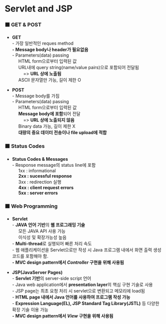 # Servlet and JSP  

### ⬛️ GET & POST  
* **GET**  
\- 가장 일반적인 reques method  
**\- Message body나 header가 필요없음**  
\- Parameters(data) passing  
&nbsp;&nbsp;&nbsp;&nbsp; HTML form으로부터 입력된 값  
&nbsp;&nbsp;&nbsp;&nbsp; URL내에 query string(name/value pairs)으로 포함되어 전달됨  
&nbsp;&nbsp;&nbsp;&nbsp;&nbsp;&nbsp;&nbsp;&nbsp; => **URL 상에 노출됨**  
&nbsp;&nbsp;&nbsp;&nbsp; ASCII 문자열만 가능, 길이 제한 O    

* **POST**  
\- Message body를 가짐  
\- Parameters(data) passing  
&nbsp;&nbsp;&nbsp;&nbsp; HTML form으로부터 입력된 값  
&nbsp;&nbsp;&nbsp;&nbsp; **Message body에 포함**되어 전달  
&nbsp;&nbsp;&nbsp;&nbsp;&nbsp;&nbsp;&nbsp;&nbsp; => **URL 상에 노출되지 않음**  
&nbsp;&nbsp;&nbsp;&nbsp; Binary data 가능, 길이 제한 X  
&nbsp;&nbsp;&nbsp;&nbsp; **대량의 중요 데이터 전송이나 file upload에 적합**

### ⬛️ Status Codes  
* **Status Codes & Messages**  
\- Response message의 status line에 포함  
&nbsp;&nbsp;&nbsp;&nbsp; 1xx : informational  
&nbsp;&nbsp;&nbsp;&nbsp; **2xx : sucessful response**  
&nbsp;&nbsp;&nbsp;&nbsp; 3xx : redirection 실행  
&nbsp;&nbsp;&nbsp;&nbsp; **4xx : client request errors**  
&nbsp;&nbsp;&nbsp;&nbsp; **5xx : server errors**  

### ⬛️ Web Programming  
* **Servlet**  
\- **JAVA 언어 기반**의 **웹 프로그래밍 기술**   
&nbsp;&nbsp;&nbsp;&nbsp; 모든 JAVA API 사용 가능  
&nbsp;&nbsp;&nbsp;&nbsp; 이식성 및 확장가능성 높음  
\- **Multi-thread**로 실행되어 빠른 처리 속도  
\- 웹 애플리케이션을 Servlet으로만 작성 시 Java 프로그램 내에서 화면 출력 생성 코드를 포함해야 함.  
**\- MVC design pattern에서 _Controller_ 구현을 위해 사용됨**  

* **JSP(JavaServer Pages)**  
\- **Servlet 기반**의 server-side script 언어  
\- Java web application에서 **presentation layer**의 핵심 구현 기술로 사용  
\- JSP page는 최초 요청 처리 시 servlet으로 변환되고 메모리에 load됨  
\- **HTML page 내에서 Java 언어를 사용하여 프로그램 작성 가능**   
\- **Expression Language(EL), JSP Standard Tag Library(JSTL)** 등 다양한 확장 기술 이용 가능  
**\- MVC design pattern에서 _View_ 구현을 위해 사용됨**  

